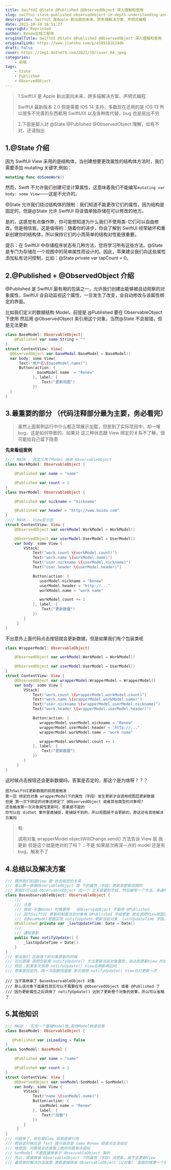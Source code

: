 ```yaml
---
title: SwiftUI @State @Published @ObservedObject 深入理解和使用
slug: swiftui-state-published-observadobject-in-depth-understanding-and-use
description: SwiftUI 是Apple 新出面向未来、跨多端解决方案、声明式编程
date: 2021-10-18 16:51:27
copyright: Reprinted
author: Renew全栈工程师
originalTitle: SwiftUI @State @Published @ObservedObject 深入理解和使用
originalLink: https://www.jianshu.com/p/e589181b14db
draft: False
cover: https://img1.dotnet9.com/2021/10/cover_04.jpeg
categories: 
    - 前端
tags: 
    - State
    - Published
    - ObservedObject
---
```


> 1.SwiftUI 是 Apple 新出面向未来、跨多端解决方案、声明式编程
>
> SwiftUI 最新版本 2.0 但是需要 IOS 14 支持，多数现在还用的是 IOS 13 所以很多不完善的东西都用 SwiftUIX 以及各种库代替，bug 也是层出不穷

> 2.下面是鄙人对 @State @Published @ObservedObject 理解，如有不对，还请指出

## 1.@State 介绍

因为 SwiftUI View 采用的是结构体，当创建想要更改属性的结构体方法时，我们需要添加 mutating 关键字,例如：

```Swift
mutating func doSomeWork()
```

然而，Swift 不允许我们创建可变计算属性，这意味着我们不能编写`mutating var body: some View`——这是不允许的。

@State 允许我们绕过结构体的限制：我们知道不能更改它们的属性，因为结构是固定的，但是@State 允许 SwiftUI 将该值单独存储在可以修改的地方。

是的，这感觉有点像作弊，你可能想知道为什么我们不使用类-它们可以自由修改。但是相信我，这是值得的：随着你的进步，你会了解到 SwiftUI 经常破坏和重新创建你的结构体，所以保持它们的小而简单的结构对性能很重要。

提示：在 SwiftUI 中存储程序状态有几种方法，您将学习所有这些方法。@State 是专门为存储在一个视图中的简单属性而设计的。因此，苹果建议我们向这些属性添加私有访问控制，比如：@State private var tapCount = 0。

## 2.@Published + @ObservedObject 介绍

@Published 是 SwiftUI 最有用的包装之一，允许我们创建出能够被自动观察的对象属性，SwiftUI 会自动监视这个属性，一旦发生了改变，会自动修改与该属性绑定的界面。

比如我们定义的数据结构 Model，前提是 @Published 要在 ObservableObject 下使用
然后用 @ObservedObject 来引用这个对象，当然@State 不会报错，但是无法更新

```Swift
class BaseModel: ObservableObject{
    @Published var name:String = ""
}
struct ContentView: View{
  @ObservedObject var baseModel:BaseModel = BaseModel()
  var body: some View{
      Text("用户名\(baseModel.name)")
      Button(action: {
              baseModel.name  = "Renew"
            }, label: {
                Text("更新视图")
            })
  }
}
```

## 3.最重要的部分 （代码注释部分最为主要，务必看完）

> 虽然上面案例运行中什么都正常展示加载，但是到了实际项目中，却一堆 bug，这是如何导致的，如果对 这三种状态跟 View 绑定的关系不了解，很可能给自己留下隐患

**先来看组案例**

```Swift
//// MASK - 先定义两个Model 继承 ObservableObject
class WorkModel: ObservableObject {

    @Published var name = "name"

    @Published var count = 1
}
class UserModel: ObservableObject {

    @Published var nickname = "nickname"

    @Published var header = "http://www.baidu.com"
}
//// MASK - View显示层
struct ContentView: View {
    @ObservedObject var workModel:WorkModel = WorkModel()

    @ObservedObject var userModel:UserModel = UserModel()
    var body: some View {
        VStack{
            Text("work.count \(workModel.count)")
            Text("work.name \(workModel.name)")
            Text("user.nickname \(userModel.nickname)")
            Text("user.header \(userModel.header)")

            Button(action: {
               userModel.nickname = "Renew"
               userModel.header = "http://..."
               workModel.name = "work name"

               workModel.count += 1
            }, label: {
                Text("更新数据")
            })
        }
     }
}
```

不出意外上面代码点击按钮就会更新数据，但是如果我们有个包装类呢

```Swift
class WrapperModel: ObservableObject{

    @ObservedObject var workModel:WorkModel = WorkModel()

    @ObservedObject var userModel:UserModel = UserModel()
}
struct ContentView: View {
    @ObservedObject var wrapperModel:WrapperModel = WrapperModel()
    var body: some View {
        VStack{
            Text("work.count \(wrapperModel.workModel.count)")
            Text("work.name \(wrapperModel.workModel.name)")
            Text("user.nickname \(wrapperModel.userModel.nickname)")
            Text("work.header \(wrapperModel.userModel.header)")

            Button(action: {
               wrapperModel.userModel.nickname = "Renew"
               wrapperModel.userModel.header = "http://..."
               wrapperModel.workModel.name = "work name"

               wrapperModel.workModel.count += 1
            }, label: {
                Text("更新数据")
            })
        }
     }
}
```

这时候点击按钮还会更新数据吗，答案是否定的，那这个是为啥呀？？？

```shell
因为SwiftUI更新数据的前提是触发
第一层 绑定的对象 wrapperModel下的属性（字段）发生更新才会调用视图层更新数据
但是 第一次下绑定的对象还绑定了 @ObservedObject 或者其他类型的对象呢?
还会触发第一次对象属性更新吗，答案是不能的
你可以在 didSet 事件里面捕捉，是捕捉不到的，所以视图是不会更新的，那这还有其他解决方案吗
```

> 有:
>
> 调用对象 wrapperModel.objectWillChange.send() 方法告诉 View 层 我更新
> 但是这个就是绝对的了吗？：不是 如果层次再深一点的 model 还是有 bug，触发不了

## 4.总结以及解决方案

```Swift
/// 既然我们知道View 跟 状态绑定的关系
/// 是以第一继承ObservableObject 类 下的属性（字段）更新来更新视图的
/// 那我们可以给 ObservableObject 加一个 无关紧要的字段，然后编写一个方法，来通知更新
class BaseobservableObject: ObservableObject {
    ///
    /// 注意
    /// 接收 子类model 时候要用   @ObservedObject 不能用 @Published
    /// 因为SwiftUI 更新机制是当前对象有 @Published 字段更新 就会调用View视图进行更新
    /// 在BaseModel里面实现 notifyUpdate 更新当前对象 _lastUpdateTime 字段，实现自身全部字段更新
    @Published private var _lastUpdateTime: Date = Date()
    ///
    /// 通知更新
    public func notifyUpdate() {
        _lastUpdateTime = Date()
    }
}
/// 那当我们 包装类下的对象更新的时候
/// 可以直接 调用包装类 notifyUpdate() 方法更新当前对象属性，来达到更新View 的效果
/// 顾忌：如果多次调用 notifyUpdate() View会刷新两边吗
/// 答案是否定的，再一次函数栈里面 多次调用 notifyUpdate() View也只更新一次
```

```shell
/// 当子类继承了 BaseobservableObject 对象
/// 那么该对象下面属性其实可以不需要在写 @ObservedObject 或者 @Published 了
/// 因为更新属性之后调用了 notifyUpdate() 达到了更新整个对象的效果，所以可以省略了
```

## 5.其他知识

```Swift
/// MASK - 实现一个基础Model类,其他Model继承该类
class BaseModel: ObservableObject {

   @Published var isLoading = false
}
class SonModel: BaseModel {

    @Published var name = "name"

    @Published var count = 1
}
struct ContentView: View {
    @ObservedObject var sonModel:SonModel = SonModel()
    var body: some View {
        VStack{
            Text("name \(sonModel.name)")
            Button(action: {
               sonModel.name = "Renew"
            }, label: {
                Text("加载")
            })
        }
     }
}
/// 问题来了，现在我View 层我直接引用
/// 照说这时候应该 Text 提示信息是 name Renew 但是点击没反应
/// 啥原因，问题其实还是跟上面的问题有点相似
/// SonModel 不是直接继承于 ObservableObject 类的
/// 所以，直接继承 ObservableObject 下的属性（字段）没更新，就不会更新View
/// 最简单的解决办法就是 更新直接继承 ObservableObject（父对象） 里面的随便一个属性
```
